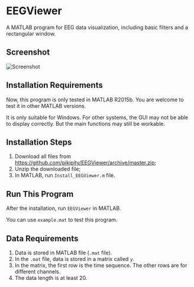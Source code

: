 # EEGViewer
A MATLAB program for EEG data visualization, including basic filters and a rectangular window.

## Screenshot
![Screenshot](https://github.com/pikipity/EEGViewer/blob/master/ScreenShot.PNG?raw=true)

## Installation Requirements

Now, this program is only tested in MATLAB R2015b. You are welcome to test it in other MATLAB versions.

It is only suitable for Windows. For other systems, the GUI may not be able to display correctly. But the main functions may still be workable.

## Installation Steps

1. Download all files from <https://github.com/pikipity/EEGViewer/archive/master.zip>;
2. Unzip the downloaded file;
3. In MATLAB, run `Install_EEGViewer.m` file.

## Run This Program

After the installation, run `EEGViewer` in MATLAB.

You can use `example.mat` to test this program.

## Data Requirements

1. Data is stored in MATLAB file (`.mat` file).
2. In the `.mat` file, data is stored in a matrix called `y`.
3. In the matrix, the first row is the time sequence. The other rows are for different channels.
4. The data length is at least 20.
